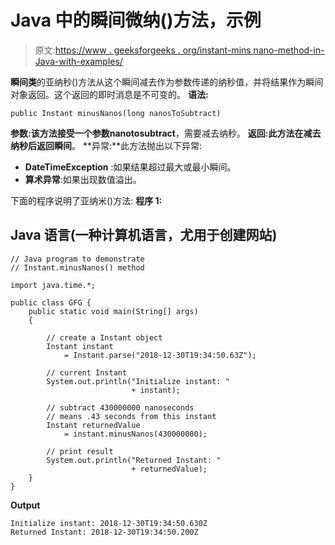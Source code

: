 # Java 中的瞬间微纳()方法，示例

> 原文:[https://www . geeksforgeeks . org/instant-mins nano-method-in-Java-with-examples/](https://www.geeksforgeeks.org/instant-minusnanos-method-in-java-with-examples/)

**瞬间类**的亚纳秒()方法从这个瞬间减去作为参数传递的纳秒值，并将结果作为瞬间对象返回。这个返回的即时消息是不可变的。
**语法:**

```
public Instant minusNanos(long nanosToSubtract)
```

**参数:**该方法接受一个参数**nanotosubtract**，需要减去纳秒。
**返回:**此方法在减去纳秒后返回**瞬间**。
**异常:**此方法抛出以下异常:

*   **DateTimeException** :如果结果超过最大或最小瞬间。
*   **算术异常**:如果出现数值溢出。

下面的程序说明了亚纳米()方法:
**程序 1:**

## Java 语言(一种计算机语言，尤用于创建网站)

```
// Java program to demonstrate
// Instant.minusNanos() method

import java.time.*;

public class GFG {
    public static void main(String[] args)
    {

        // create a Instant object
        Instant instant
            = Instant.parse("2018-12-30T19:34:50.63Z");

        // current Instant
        System.out.println("Initialize instant: "
                           + instant);

        // subtract 430000000 nanoseconds
        // means .43 seconds from this instant
        Instant returnedValue
            = instant.minusNanos(430000000);

        // print result
        System.out.println("Returned Instant: "
                           + returnedValue);
    }
}
```

**Output**

```
Initialize instant: 2018-12-30T19:34:50.630Z
Returned Instant: 2018-12-30T19:34:50.200Z

```